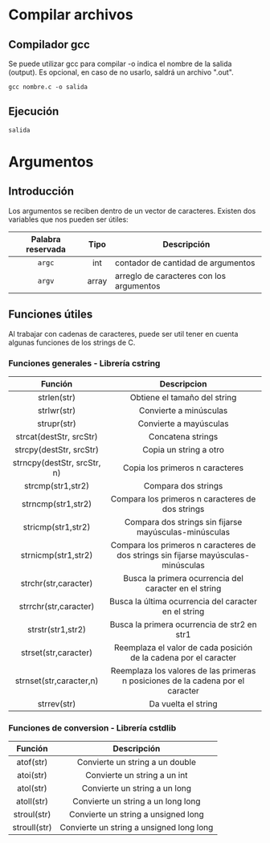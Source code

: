 # Compilar archivos

## Compilador gcc
Se puede utilizar gcc para compilar -o indica el nombre de la salida (output). Es opcional, en caso de no usarlo, saldrá un archivo ".out".

```
gcc nombre.c -o salida
```

## Ejecución

```
salida
```

# Argumentos

## Introducción

Los argumentos se reciben dentro de un vector de caracteres. Existen dos variables que nos pueden ser útiles:

|Palabra reservada | Tipo | Descripción |
|:------------------:|:------:|-------------|
| `argc` | int | contador de cantidad de argumentos |
| `argv` | array | arreglo de caracteres con los argumentos |

## Funciones útiles

Al trabajar con cadenas de caracteres, puede ser util tener en cuenta algunas funciones de los strings de C.

### Funciones generales - Librería cstring

| Función | Descripcion |
|:-------:|:-----------:|
|strlen(str)|Obtiene el tamaño del string|
|strlwr(str)|Convierte a minúsculas|
|strupr(str)|Convierte a mayúsculas|
|strcat(destStr, srcStr)|Concatena strings|
|strcpy(destStr, srcStr)|Copia un string a otro|
|strncpy(destStr, srcStr, n)|Copia los primeros n caracteres|
|strcmp(str1,str2)|Compara dos strings|
|strncmp(str1,str2)|Compara los primeros n caracteres de dos strings|
|stricmp(str1,str2)|Compara dos strings sin fijarse mayúsculas-minúsculas|
|strnicmp(str1,str2)|Compara los primeros n caracteres de dos strings sin fijarse mayúsculas-minúsculas|
|strchr(str,caracter)|Busca la primera ocurrencia del caracter en el string|
|strrchr(str,caracter)|Busca la última ocurrencia del caracter en el string|
|strstr(str1,str2)|Busca la primera ocurrencia de str2 en str1|
|strset(str,caracter)|Reemplaza el valor de cada posición de la cadena por el caracter|
|strnset(str,caracter,n)|Reemplaza los valores de las primeras n posiciones de la cadena por el caracter|
|strrev(str)|Da vuelta el string|

### Funciones de conversion - Librería cstdlib

| Función | Descripción |
|:-------:|:-----------:|
|atof(str)|Convierte un string a un double|
|atoi(str)|Convierte un string a un int|
|atol(str)|Convierte un string a un long|
|atoll(str)|Convierte un string a un long long|
|stroul(str)|Convierte un string a unsigned long|
|stroull(str)|Convierte un string a unsigned long long|
